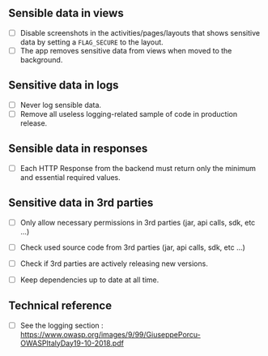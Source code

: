 ## Sensible data in views
- [ ] Disable screenshots in the activities/pages/layouts that shows sensitive data by setting a `FLAG_SECURE` to the layout.
- [ ] The app removes sensitive data from views when moved to the background.

## Sensitive data in logs
- [ ] Never log sensible data.
- [ ] Remove all useless logging-related sample of code in production release.

## Sensible data in responses
- [ ] Each HTTP Response from the backend must return only the minimum and essential required values.

## Sensitive data in 3rd parties
- [ ] Only allow necessary permissions in 3rd parties (jar, api calls, sdk, etc ...)
- [ ] Check used source code from 3rd parties (jar, api calls, sdk, etc ...)
- [ ] Check if 3rd parties are actively releasing new versions.
- [ ] Keep dependencies up to date at all time.


## Technical reference
- [ ] See the logging section : https://www.owasp.org/images/9/99/GiuseppePorcu-OWASPItalyDay19-10-2018.pdf

